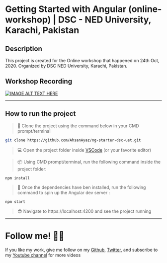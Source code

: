 
# Getting Started with Angular (online-workshop) | DSC - NED University, Karachi, Pakistan

## Description

This project is created for the Online workshop that happened on 24th Oct, 2020. Organized by DSC NED University, Karachi, Pakistan.

## Workshop Recording

[![IMAGE ALT TEXT HERE](https://img.youtube.com/vi/Mwb3eHhVOf0/0.jpg)](https://www.youtube.com/watch?v=Mwb3eHhVOf0)

<hr>

## How to run the project

> 🧐 Clone the project using the command below in your CMD prompt/terminal 
```bash
git clone https://github.com/AhsanAyaz/ng-starter-dsc-uet.git
```

> 💻 Open the project folder inside [VSCode](https://code.visualstudio.com/) (or your favorite editor) 

> 📦 Using CMD prompt/terminal, run the following command inside the project folder:
```bash
npm install
```

> 🚀 Once the dependencies have ben installed, run the following command to spin up the Angular dev server :
```bash
npm start
```

> 😎 Navigate to https://localhost:4200 and see the project running 

<hr>

# Follow me! 🎉🎉   
If you like my work, give me follow on my [Github](https://github.com/ahsanayaz), [Twitter](https://twitter.com/iamahsanayaz), and subscribe to my [Youtube channel](https://www.youtube.com/channel/UCAys-Lg76QcRNGc0dOr_bXA) for more videos
